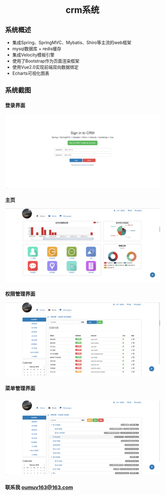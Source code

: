 # <center> crm系统</center >
## 系统概述
+ 集成Spring、SpringMVC、Mybatis、Shiro等主流的web框架
+ mysql数据库 + redis缓存
+ 集成Velocity模板引擎
+ 使用了Bootstrap作为页面渲染框架
+ 使用Vue2.0实现前端双向数据绑定
+ Echarts可视化图表

## 系统截图

### 登录界面
![登录界面](https://raw.githubusercontent.com/Oumuv/crm/master/src/main/webapp/images/github/%E7%99%BB%E5%BD%95%E7%95%8C%E9%9D%A2.png)

### 主页
![主页](https://raw.githubusercontent.com/Oumuv/crm/master/src/main/webapp/images/github/%E4%B8%BB%E9%A1%B5.png)

### 权限管理界面
![权限管理界面](https://raw.githubusercontent.com/Oumuv/crm/master/src/main/webapp/images/github/%E6%9D%83%E9%99%90%E7%AE%A1%E7%90%86%E7%95%8C%E9%9D%A2.png)

### 菜单管理界面
![菜单管理界面](https://raw.githubusercontent.com/Oumuv/crm/master/src/main/webapp/images/github/%E8%8F%9C%E5%8D%95%E7%AE%A1%E7%90%86%E5%8A%9F%E8%83%BD%E7%95%8C%E9%9D%A2.png)
---

### **联系我**  oumuv163@163.com
